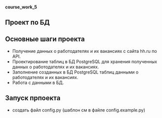 #### course_work_5
## Проект по БД
## Основные шаги проекта
* Получение данных о работодателях и их вакансиях с сайта hh.ru по API.
*  Проектирование таблиц в БД PostgreSQL для хранения полученных данных о работодателях и их вакансиях.
* Заполнение созданных в БД PostgreSQL таблиц данными о работодателях и их вакансиях.
* Работа с данными в БД.


## Запуск прпоекта
* создать файл config.py (шаблон см в файле config.example.py)
